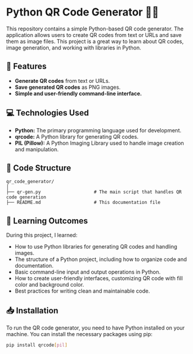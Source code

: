 
# Python QR Code Generator 📱🔳

This repository contains a simple Python-based QR code generator. The application allows users to create QR codes from text or URLs and save them as image files. This project is a great way to learn about QR codes, image generation, and working with libraries in Python.

## 📌 Features
- **Generate QR codes** from text or URLs.
- **Save generated QR codes** as PNG images.
- **Simple and user-friendly command-line interface.**

## 💻 Technologies Used
- **Python:** The primary programming language used for development.
- **qrcode:** A Python library for generating QR codes.
- **PIL (Pillow):** A Python Imaging Library used to handle image creation and manipulation.

## 📂 Code Structure
```
qr_code_generator/
│
├── qr-gen.py                    # The main script that handles QR code generation
├── README.md                    # This documentation file
```

## 📖 Learning Outcomes
During this project, I learned:
- How to use Python libraries for generating QR codes and handling images.
- The structure of a Python project, including how to organize code and documentation.
- Basic command-line input and output operations in Python.
- How to create user-friendly interfaces, customizing QR code with fill color and background color.
- Best practices for writing clean and maintainable code.

## 📥 Installation
To run the QR code generator, you need to have Python installed on your machine. You can install the necessary packages using pip:
```bash
pip install qrcode[pil]
```


